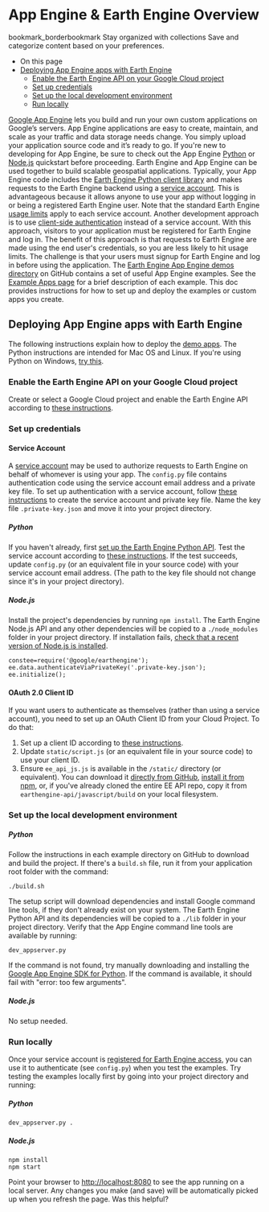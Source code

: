  
#  App Engine & Earth Engine Overview 
bookmark_borderbookmark Stay organized with collections  Save and categorize content based on your preferences.
  * On this page
  * [Deploying App Engine apps with Earth Engine](https://developers.google.com/earth-engine/guides/app_engine_intro#deploying-app-engine-apps-with-earth-engine)
    * [ Enable the Earth Engine API on your Google Cloud project ](https://developers.google.com/earth-engine/guides/app_engine_intro#enable-the-earth-engine-api-on-your-google-cloud-project)
    * [Set up credentials](https://developers.google.com/earth-engine/guides/app_engine_intro#set-up-credentials)
    * [Set up the local development environment](https://developers.google.com/earth-engine/guides/app_engine_intro#set-up-the-local-development-environment)
    * [Run locally](https://developers.google.com/earth-engine/guides/app_engine_intro#run-locally)


[Google App Engine](https://cloud.google.com/appengine) lets you build and run your own custom applications on Google’s servers. App Engine applications are easy to create, maintain, and scale as your traffic and data storage needs change. You simply upload your application source code and it’s ready to go. If you're new to developing for App Engine, be sure to check out the App Engine [Python](https://cloud.google.com/appengine/docs/standard/python/quickstart) or [Node.js](https://cloud.google.com/appengine/docs/flexible/nodejs/quickstart) quickstart before proceeding.
Earth Engine and App Engine can be used together to build scalable geospatial applications. Typically, your App Engine code includes the [Earth Engine Python client library](https://github.com/google/earthengine-api/tree/master/python) and makes requests to the Earth Engine backend using a [service account](https://developers.google.com/earth-engine/guides/service_account). This is advantageous because it allows anyone to use your app without logging in or being a registered Earth Engine user. Note that the standard Earth Engine [usage limits](https://developers.google.com/earth-engine/guides/usage) apply to each service account.
Another development approach is to use [ client-side authentication](https://github.com/google/earthengine-api/tree/master/demos/client-auth) instead of a service account. With this approach, visitors to your application must be registered for Earth Engine and log in. The benefit of this approach is that requests to Earth Engine are made using the end user's credentials, so you are less likely to hit usage limits. The challenge is that your users must signup for Earth Engine and log in before using the application.
The [Earth Engine App Engine demos directory](https://github.com/google/earthengine-api/tree/master/demos) on GitHub contains a set of useful App Engine examples. See the [Example Apps page](https://developers.google.com/earth-engine/guides/app_engine_examples) for a brief description of each example. This doc provides instructions for how to set up and deploy the examples or custom apps you create.
## Deploying App Engine apps with Earth Engine
The following instructions explain how to deploy the [demo apps](https://github.com/google/earthengine-api/tree/master/demos). The Python instructions are intended for Mac OS and Linux. If you're using Python on Windows, [ try this](https://groups.google.com/forum/#!msg/google-earth-engine-developers/aL5ufRsiWlA/s0dvAri0SGoJ).
###  Enable the Earth Engine API on your Google Cloud project 
Create or select a Google Cloud project and enable the Earth Engine API according to [these instructions](https://developers.google.com/earth-engine/earthengine_cloud_project_setup). 
### Set up credentials
#### Service Account
A [service account](https://developers.google.com/identity/protocols/OAuth2ServiceAccount) may be used to authorize requests to Earth Engine on behalf of whomever is using your app. The `config.py` file contains authentication code using the service account email address and a private key file. To set up authentication with a service account, follow [these instructions](https://developers.google.com/earth-engine/guides/service_account) to create the service account and private key file. Name the key file `.private-key.json` and move it into your project directory.
##### Python
If you haven't already, first [set up the Earth Engine Python API](https://developers.google.com/earth-engine/guides/python_install). Test the service account according to [these instructions](https://developers.google.com/earth-engine/guides/service_account#use-the-service-account).
If the test succeeds, update `config.py` (or an equivalent file in your source code) with your service account email address. (The path to the key file should not change since it's in your project directory).
##### Node.js
Install the project's dependencies by running `npm install`. The Earth Engine Node.js API and any other dependencies will be copied to a `./node_modules` folder in your project directory. If installation fails, [check that a recent version of Node.js is installed](https://developers.google.com/earth-engine/guides/npm_install). 
```
constee=require('@google/earthengine');
ee.data.authenticateViaPrivateKey('.private-key.json');
ee.initialize();
```

#### OAuth 2.0 Client ID
If you want users to authenticate as themselves (rather than using a service account), you need to set up an OAuth Client ID from your Cloud Project. To do that: 
  1. Set up a client ID according to [these instructions](https://developers.google.com/earth-engine/earthengine_cloud_project_setup#create-oauth-2.0-client).
  2. Update `static/script.js` (or an equivalent file in your source code) to use your client ID.
  3. Ensure `ee_api_js.js` is available in the `/static/` directory (or equivalent). You can download it [ directly from GitHub](https://github.com/google/earthengine-api/blob/master/javascript/build/ee_api_js.js), [ install it from npm](https://www.npmjs.com/package/@google/earthengine), or, if you've already cloned the entire EE API repo, copy it from `earthengine-api/javascript/build` on your local filesystem.


### Set up the local development environment
##### Python
Follow the instructions in each example directory on GitHub to download and build the project. If there's a `build.sh` file, run it from your application root folder with the command:
```
./build.sh

```

The setup script will download dependencies and install Google command line tools, if they don't already exist on your system. The Earth Engine Python API and its dependencies will be copied to a `./lib` folder in your project directory.
Verify that the App Engine command line tools are available by running:
```
dev_appserver.py

```

If the command is not found, try manually downloading and installing the [Google App Engine SDK for Python](https://cloud.google.com/appengine/downloads#Google_App_Engine_SDK_for_Python). If the command is available, it should fail with "error: too few arguments".
##### Node.js
No setup needed.
### Run locally
Once your service account is [registered for Earth Engine access](https://developers.google.com/earth-engine/guides/service_account#register-the-service-account-to-use-earth-engine), you can use it to authenticate (see `config.py`) when you test the examples. Try testing the examples locally first by going into your project directory and running:
##### Python
```
dev_appserver.py .

```

##### Node.js
```
npm install
npm start

```

Point your browser to <http://localhost:8080> to see the app running on a local server. Any changes you make (and save) will be automatically picked up when you refresh the page.
Was this helpful?
